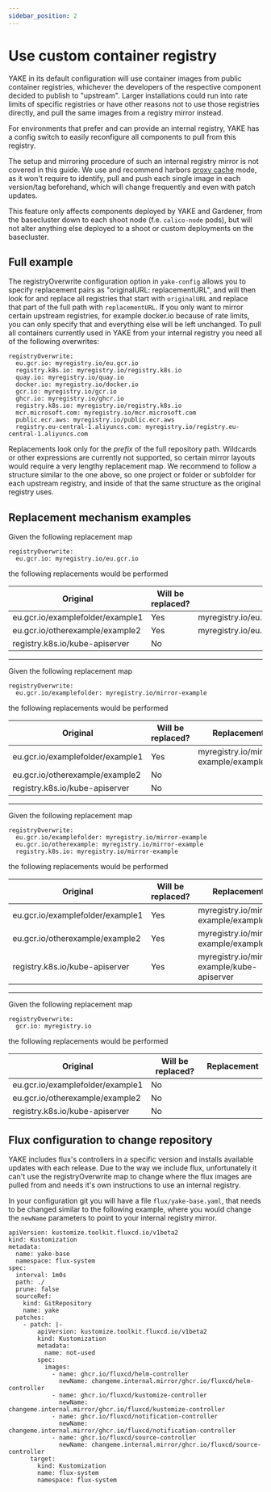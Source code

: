 ```yaml
---
sidebar_position: 2
---
```


# Use custom container registry

YAKE in its default configuration will use container images from public container registries, whichever the developers of the respective component decided to publish to "upstream". Larger installations could run into rate limits of specific registries or have other reasons not to use those registries directly, and pull the same images from a registry mirror instead.

For environments that prefer and can provide an internal registry, YAKE has a config switch to easily reconfigure all components to pull from this registry.

The setup and mirroring procedure of such an internal registry mirror is not covered in this guide. We use and recommend harbors [proxy cache](https://goharbor.io/docs/2.1.0/administration/configure-proxy-cache/) mode, as it won't require to identify, pull and push each single image in each version/tag beforehand, which will change frequently and even with patch updates.

This feature only affects components deployed by YAKE and Gardener, from the basecluster down to each shoot node (f.e. `calico-node` pods), but will not alter anything else deployed to a shoot or custom deployments on the basecluster.

## Full example

The registryOverwrite configuration option in `yake-config` allows you to specify replacement pairs as "originalURL: replacementURL", and will then look for and replace all registries that start with `originalURL` and replace that part of the full path with `replacementURL`. If you only want to mirror certain upstream registries, for example docker.io because of rate limits, you can only specify that and everything else will be left unchanged. To pull all containers currently used in YAKE from your internal registry you need all of the following overwrites:

```
registryOverwrite:
  eu.gcr.io: myregistry.io/eu.gcr.io
  registry.k8s.io: myregistry.io/registry.k8s.io
  quay.io: myregistry.io/quay.io
  docker.io: myregistry.io/docker.io
  gcr.io: myregistry.io/gcr.io
  ghcr.io: myregistry.io/ghcr.io
  registry.k8s.io: myregistry.io/registry.k8s.io
  mcr.microsoft.com: myregistry.io/mcr.microsoft.com
  public.ecr.aws: myregistry.io/public.ecr.aws
  registry.eu-central-1.aliyuncs.com: myregistry.io/registry.eu-central-1.aliyuncs.com
```
Replacements look only for the *prefix* of the full repository path. Wildcards or other expressions are currently not supported, so certain mirror layouts would require a very lengthy replacement map. We recommend to follow a structure similar to the one above, so one project or folder or subfolder for each upstream registry, and inside of that the same structure as the original registry uses.

## Replacement mechanism examples

Given the following replacement map
```
registryOverwrite:
  eu.gcr.io: myregistry.io/eu.gcr.io
```

the following replacements would be performed

| Original                         | Will be replaced? | Replacement                                    |
| -------------------------------- | ----------------- | ---------------------------------------------- |
| eu.gcr.io/examplefolder/example1 | Yes               | myregistry.io/eu.gcr.io/examplefolder/example1 |
| eu.gcr.io/otherexample/example2  | Yes               | myregistry.io/eu.gcr.io/otherexample/example2  |
| registry.k8s.io/kube-apiserver        | No                |                                                |

---

Given the following replacement map
```
registryOverwrite:
  eu.gcr.io/examplefolder: myregistry.io/mirror-example
```

the following replacements would be performed


| Original                         | Will be replaced? | Replacement                           |
| -------------------------------- | ----------------- | ------------------------------------- |
| eu.gcr.io/examplefolder/example1 | Yes               | myregistry.io/mirror-example/example1 |
| eu.gcr.io/otherexample/example2  | No                |                                       |
| registry.k8s.io/kube-apiserver        | No                |                                       |

---

Given the following replacement map
```
registryOverwrite:
  eu.gcr.io/examplefolder: myregistry.io/mirror-example
  eu.gcr.io/otherexample: myregistry.io/mirror-example
  registry.k8s.io: myregistry.io/mirror-example
```

the following replacements would be performed


| Original                         | Will be replaced? | Replacement                                 |
| -------------------------------- | ----------------- | ------------------------------------------- |
| eu.gcr.io/examplefolder/example1 | Yes               | myregistry.io/mirror-example/example1       |
| eu.gcr.io/otherexample/example2  | Yes               | myregistry.io/mirror-example/example2       |
| registry.k8s.io/kube-apiserver        | Yes               | myregistry.io/mirror-example/kube-apiserver |

---

Given the following replacement map
```
registryOverwrite:
  gcr.io: myregistry.io
```

the following replacements would be performed


| Original                         | Will be replaced? | Replacement |
| -------------------------------- | ----------------- | ----------- |
| eu.gcr.io/examplefolder/example1 | No                |             |
| eu.gcr.io/otherexample/example2  | No                |             |
| registry.k8s.io/kube-apiserver        | No                |             |



## Flux configuration to change repository

YAKE includes flux's controllers in a specific version and installs available updates with each release. Due to the way we include flux, unfortunately it can't use the registryOverwrite map to change where the flux images are pulled from and needs it's own instructions to use an internal registry.

In your configuration git you will have a file `flux/yake-base.yaml`, that needs to be changed similar to the following example, where you would change the `newName` parameters to point to your internal registry mirror.

```
apiVersion: kustomize.toolkit.fluxcd.io/v1beta2
kind: Kustomization
metadata:
  name: yake-base
  namespace: flux-system
spec:
  interval: 1m0s
  path: ./
  prune: false
  sourceRef:
    kind: GitRepository
    name: yake
  patches:
    - patch: |-
        apiVersion: kustomize.toolkit.fluxcd.io/v1beta2
        kind: Kustomization
        metadata:
          name: not-used
        spec:
          images:
            - name: ghcr.io/fluxcd/helm-controller
              newName: changeme.internal.mirror/ghcr.io/fluxcd/helm-controller
            - name: ghcr.io/fluxcd/kustomize-controller
              newName: changeme.internal.mirror/ghcr.io/fluxcd/kustomize-controller
            - name: ghcr.io/fluxcd/notification-controller
              newName: changeme.internal.mirror/ghcr.io/fluxcd/notification-controller
            - name: ghcr.io/fluxcd/source-controller
              newName: changeme.internal.mirror/ghcr.io/fluxcd/source-controller
      target:
        kind: Kustomization
        name: flux-system
        namespace: flux-system
```
